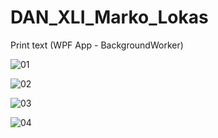 # DAN_XLI_Marko_Lokas
Print text (WPF App - BackgroundWorker)

![01](https://user-images.githubusercontent.com/33514039/105939210-06f4e280-6059-11eb-8c4c-c77ea57c6aad.jpg)

![02](https://user-images.githubusercontent.com/33514039/105939448-81bdfd80-6059-11eb-88b0-8bcd8c2251eb.jpg)

![03](https://user-images.githubusercontent.com/33514039/105939491-9a2e1800-6059-11eb-924e-668813a9cf0f.jpg)

![04](https://user-images.githubusercontent.com/33514039/105939545-b7fb7d00-6059-11eb-8298-ef19cdded980.jpg)
